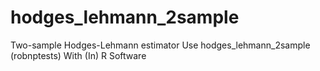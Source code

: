 # hodges_lehmann_2sample
Two-sample Hodges-Lehmann estimator Use hodges_lehmann_2sample (robnptests) With (In) R Software

